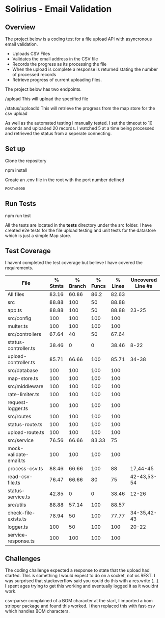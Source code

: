 # Solirius - Email Validation

## Overview

The project below is a coding test for a file upload API with asyncronous email validation.

- Uploads CSV Files
- Validates the email address in the CSV file
- Records the progress as its processing the file
- When the upload is complete a response is returned stating the number of processed records
- Retrieve progress of current uploading files.

The project below has two endpoints.

/upload
This will upload the specified file

/status/:uploadId
This will retrieve the progress from the map store for the csv upload

As well as the automated testing I manually tested. I set the timeout to 10 seconds and uploaded 20 records. I watched 5 at a time being processed and retrieved the status from a seperate connecting.

## Set up

Clone the repository

npm install

Create an .env file in the root with the port number defined
```
PORT=8000
```

## Run Tests

npm run test

All the tests are located in the __tests__ directory under the src folder. I have created e2e tests for the file upload testing and unit tests for the datastore which is just a simple Map store.

## Test Coverage

I havent completed the test coverage but believe I have covered the requirements.

| File                   | % Stmts | % Branch | % Funcs | % Lines | Uncovered Line #s |
| ---------------------- | ------- | -------- | ------- | ------- | ----------------- |
| All files              | 83.16   | 60.86    | 86.2    | 82.63   |
| src                    | 88.88   | 100      | 50      | 88.88   |
| app.ts                 | 88.88   | 100      | 50      | 88.88   | 23-25             |
| src/config             | 100     | 100      | 100     | 100     |
| multer.ts              | 100     | 100      | 100     | 100     |
| src/controllers        | 67.64   | 40       | 50      | 67.64   |
| status-controller.ts   | 38.46   | 0        | 0       | 38.46   | 8-22              |
| upload-controller.ts   | 85.71   | 66.66    | 100     | 85.71   | 34-38             |
| src/database           | 100     | 100      | 100     | 100     |
| map-store.ts           | 100     | 100      | 100     | 100     |
| src/middleware         | 100     | 100      | 100     | 100     |
| rate-limiter.ts        | 100     | 100      | 100     | 100     |
| request-logger.ts      | 100     | 100      | 100     | 100     |
| src/routes             | 100     | 100      | 100     | 100     |
| status-route.ts        | 100     | 100      | 100     | 100     |
| upload-route.ts        | 100     | 100      | 100     | 100     |
| src/service            | 76.56   | 66.66    | 83.33   | 75      |
| mock-validate-email.ts | 100     | 100      | 100     | 100     |
| process-csv.ts         | 88.46   | 66.66    | 100     | 88      | 17,44-45          |
| read-csv-file.ts       | 76.47   | 66.66    | 80      | 75      | 42-43,53-54       |
| status-service.ts      | 42.85   | 0        | 0       | 38.46   | 12-26             |
| src/utils              | 88.88   | 57.14    | 100     | 88.57   |
| check-file-exists.ts   | 78.94   | 50       | 100     | 77.77   | 34-35,42-43       |
| logger.ts              | 100     | 50       | 100     | 100     | 20-22             |
| service-response.ts    | 100     | 100      | 100     | 100     |

## Challenges

The coding challenge expected a response to state that the upload had started. This is something I would expect to do on a socket, not os REST. I was  surprised that stackoverflow said you could do this with a res.write (...). I spent ages trying to get this working and eventually logged it as it wouldnt work.

csv-parser complained of a BOM character at the start, I imported a bom stripper package and found this worked. I then replaced this with fast-csv which handles BOM characters.
